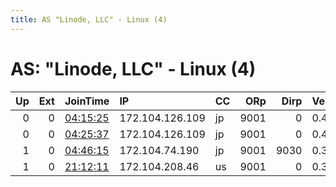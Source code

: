 ```yaml
---
title: AS "Linode, LLC" - Linux (4)
---
```


# AS: "Linode, LLC" - Linux (4)

|   Up |   Ext | JoinTime                                                                                            | IP              | CC   |   ORp |   Dirp | Version   | Contact             | Nickname      |   eFamMembers |
|-----:|------:|:----------------------------------------------------------------------------------------------------|:----------------|:-----|------:|-------:|:----------|:--------------------|:--------------|--------------:|
|    0 |     0 | [04:15:25](https://metrics.torproject.org/rs.html#details/201FE353F81A728971B4043E06E7C8CA8DB45E3F) | 172.104.126.109 | jp   |  9001 |      0 | 0.4.1.9   | None                | hacktheplanet |             1 |
|    0 |     0 | [04:25:37](https://metrics.torproject.org/rs.html#details/A9C10F59727ED6E44A4E4EF70CC37608DA699134) | 172.104.126.109 | jp   |  9001 |      0 | 0.4.1.9   | None                | hacktheplanet |             1 |
|    1 |     0 | [04:46:15](https://metrics.torproject.org/rs.html#details/AD4E0512A31F818FFFA153BDAEEECE8A6F4B527D) | 172.104.74.190  | jp   |  9001 |   9030 | 0.3.5.8   | 3cmmyboz@google.com | fahu60nklbzp  |             1 |
|    1 |     0 | [21:12:11](https://metrics.torproject.org/rs.html#details/F7EB7B6D8050CD3D43EC18E4297816AD807DEBC1) | 172.104.208.46  | us   |  9001 |      0 | 0.3.5.10  | admin@ezisland.org  | EzIsland      |             1 |
